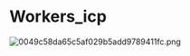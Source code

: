 # Workers_icp
![0049c58da65c5af029b5add9789411fc.png](https://img.gejiba.com/images/0049c58da65c5af029b5add9789411fc.png)
